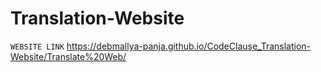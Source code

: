 # Translation-Website

`WEBSITE LINK` https://debmallya-panja.github.io/CodeClause_Translation-Website/Translate%20Web/
